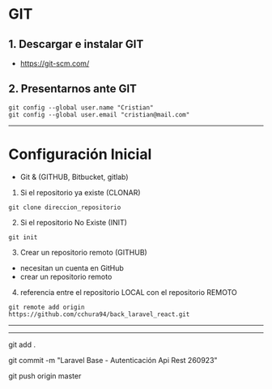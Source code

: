 # GIT
## 1. Descargar e instalar GIT 
- https://git-scm.com/
## 2. Presentarnos ante GIT
```
git config --global user.name "Cristian"
git config --global user.email "cristian@mail.com"
```
---
# Configuración Inicial 
- Git & (GITHUB, Bitbucket, gitlab)

1. Si el repositorio ya existe (CLONAR)
```
git clone direccion_repositorio
```
2. Si el repositorio No Existe (INIT)
```
git init
```
3. Crear un repositorio remoto (GITHUB)
- necesitan un cuenta en GitHub
- crear un repositorio remoto
4. referencia entre el repositorio LOCAL con el repositorio REMOTO
```
git remote add origin https://github.com/cchura94/back_laravel_react.git
```
----------
----------

git add .

git commit -m "Laravel Base - Autenticación Api Rest 260923"

git push origin master

